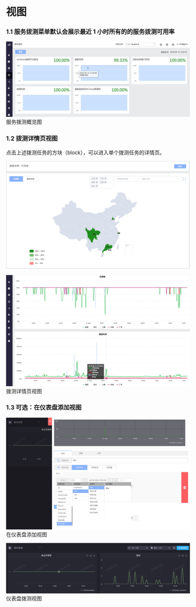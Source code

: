 # 视图

### 1.1 服务拨测菜单默认会展示最近 1 小时所有的的服务拨测可用率

![](../../media/15369065075786.jpg)
服务拨测概览图

### 1.2 拨测详情页视图

点击上述拨测任务的方块（block），可以进入单个拨测任务的详情页。

![](../../media/15369067030025.jpg)

![](../../media/15369069022259.jpg)
拨测详情页视图

### 1.3 可选：在仪表盘添加视图

![](../../media/15369097029175.jpg)
在仪表盘添加视图

![](../../media/15369096411514.jpg)
仪表盘拨测视图
